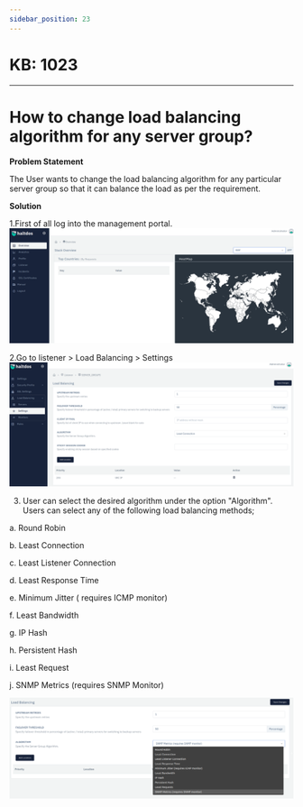 ```yaml
---
sidebar_position: 23
---
```


# KB: 1023
-----------

# How to change load balancing algorithm for any server group?

**Problem Statement**

The User wants to change the load balancing algorithm for any particular server group so that it can balance the load as per the requirement.

**Solution**

1.First of all log into the management portal.
![kb-1023](/img/waf/tutorials/geoo.png)

2.Go to  listener > Load Balancing > Settings
![kb-1023](/img/waf/tutorials/load.png)

3. User can select the desired algorithm under the option "Algorithm". Users can select any of the following load balancing methods;

a. Round Robin

b. Least Connection 

c. Least Listener Connection 

d. Least Response Time

e. Minimum Jitter ( requires ICMP monitor)

f. Least Bandwidth 

g. IP Hash

h. Persistent Hash 

i. Least Request

j. SNMP Metrics (requires SNMP Monitor)

![kb-1023](/img/waf/tutorials/load33.png)



